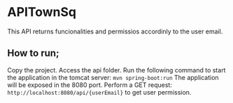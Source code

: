 # APITownSq
This API returns funcionalities and permissios accordinly to the user email.

## How to run;
Copy the project.
Access the api folder.
Run the following command to start the application in the tomcat server: `mvn spring-boot:run`
The application will be exposed in the 8080 port.
Perform a GET request: `http://localhost:8080/api/{userEmail}` to get user permission. 
